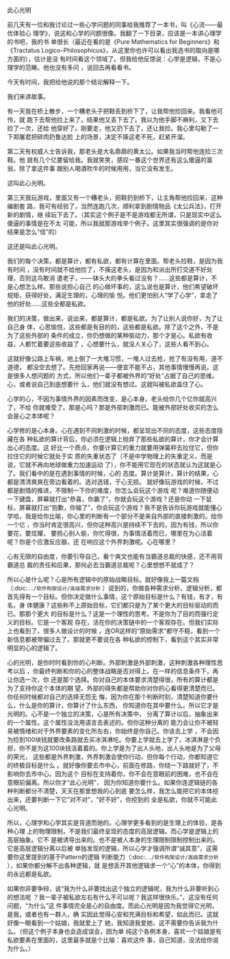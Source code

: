 此心光明

前几天有一位和我讨论过一些心学问题的同事给我推荐了一本书，叫《心流——最优体验心
理学》，说这和心学的问题很像。我翻了一下目录，应该是一本讲心理学的书吧，我的书
单很长（最近在看的是《Pure Mathematics for Beginners》和《Tractatus
Logico-Philosophicus》，从这里你也许可以看出我选书的取向是哪方面的），估计是没
有时间看这个领域了。但我给他反馈说：心学是逻辑，不是心理学的范畴。他也没有多问
，说回去再看看书。

今天有时间，我把给他说的那个结论解释一下。

我们来讲故事。

有一天我在桥上散步，一个糟老头子把鞋丢到桥下了，让我帮他捡回来。我看他可怜，就
跑下去帮他捡上来了。结果他又丢下去了。我以为他手脚不麻利，又下去捡了一次，还给
他穿好了。刚要走，他又扔下去了，还让我捡。我心里勾勒了一下郑屠君把碎肉扔鲁达脸
上的场景，决定不揍这老不死，赶紧开溜。

第二天有权威人士告诉我，那老头是大名鼎鼎的黄太公。如果我当时帮他连捡三次鞋。他
就有几个亿要留给我。我就笑笑，感叹一番这个世界还有这么傻逼的富翁，除了拿这件事
跟别人喝酒吹牛的时候用用，当它没有发生。

这叫此心光明。

第三天我玩游戏，里面又有一个糟老头，把鞋扔到桥下，让主角帮他捡回来，这种编剧套
路，我可有经验了，当然连跑几次，顺利拿到剧情物品《太公兵法》，打开新的剧情，继
续玩下去了。（其实这个例子是不是游戏都无所谓，只是现实中这么傻逼的事情是在不太
可能，所以我就那游戏举个例子。这里其实很强调的是你对结果是怎么“信”的）

这还是叫此心光明。

我们的每个决策，都是算计，都有私欲，都有计算在里面。帮老头捡鞋，是因为我有时间
，没有时间就不给他捡了，不揍这老头，是因为和派出所打交道不好处理，否则这鸟敢消
遣老子，——钵头大的拳头看过没有？……这些都是算计，不是心想怎么样。那些说担心自己
的心做坏事的，这么说也是算计，他们希望破坏规矩，获得好处，满足生理的，心理的愉
悦。他们更怕别人“学了心学”，拿走了他的好处……这些全都是私欲。

我们的决策，做出来，说出来，都是算计，都是私欲。为了让别人说你好，为了让自己身
体，心思愉悦，这些都是有目的的，这些都是私欲。除了这个之外，不是为了这些外部的
条件的成立，你仍想做的某种驱动力，那个才是心。私欲有收益，人都忙着要这些收益了
，心想要什么，就没人关心了，这些人看不到心。

这就好像公路上车祸，地上倒了一大堆习惯，一堆人过去抢，抢了有没有用，道不道德，
都没空去想了。先抢回家再说——便宜不能不占，其他事情慢慢再说。这是很多人想问题的
方式，所以他们一辈子都被外界的“好处”占据了自己的思维。心，或者说自己到底想要什
么，他们就没有想过。这就叫被私欲盖住了心。

心学的心，不因为事情外界的因素而改变，是心本身。老头给你几个亿你就高兴了，不给
你就难受了。那是心吗？那是外部刺激而已。能被外部好处收买的怎么会是心之本体呢？

心学修的是心本身。心在遇到不同刺激的时候，都呈现出不同的态度，这些态度隐藏在各
种私欲的算计背后，你必须在逻辑上抛弃了那些私欲的算计，你才会计算出心的态度。这
好比一个质点，你要计算它的重力就要用弹簧秤去拉住它，但你拉住它的时候它就处于实
质的失重状态了（不是中学物理上的失重定义，而是说，它就不再向地球做重力加速运动
了），你不能用它现在的状态就认为这就是心了。我们看中的是在遇到事情的时候，心的
态度。算计是算计，算计的结果，心都是清清爽爽在旁边看着的。选对选错，于心无损。
就好像玩游戏的时候，不过都是剧情的推进，不限制一下你的难度，你怎么会玩这个游戏
呢？难道你随便动一下键盘，屏幕就打出“恭喜，你赢了”，你就会玩这个游戏？还是你动
一下鼠标，屏幕就打出“抱歉，你输了”，你会玩这个游戏？我不是告诉你玩游戏就能懂心
学哈，我是给你比喻，你心里的判断有一个部分不是来自外部的直接刺激的。给你一个亿
，你当时肯定很高兴，但你这种高兴是持续不下去的，因为有钱，所以你要花，要炫耀，
要担心别人偷，你忙得很，为事情活着而已，哪里在为心活着呢？你是个应激反应器，还
在响应这个外界刺激呢。心在哪里？

心有无限的自由度，你要引导自己，看个爽文也能有当霸道总裁的快感，还不用背霸道总
裁的责任和后果，那何必去当霸道总裁呢？心里想想不就成了？

所以心是什么呢？心是所有逻辑中的原始战略目标。就好像我上一篇文档
（:doc:`../软件构架设计/高级需求分析` ）说到的，你做各种需求分析，逻辑分析，都
首先得有一个目标。但你决定做什么事情，这个原始目标是什么？有钱，有才，有名，身
体健康？这些称不上原始目标，它们都只是为了某个更大的目标驱动的而已。那那个更大
的目标是什么？这是一个理性的思考。不是你为了目的而强行定义的目标。它是一个客观
存在，活在你的决策链中的一个客观存在。但我们实际上也看到了，很多人做设计的时候
，连OR这样的“原始需求”都守不稳，看到一个新信息都被带偏过去了。那就更不要说在各
种私欲的控制下，看到这个其实非常明显的心的逻辑了。

心的光明，是你时时看到你的心判断。外部刺激是外部刺激，这种刺激各种理性思考以后
，你最终判断和你的心的整体战略是否对得上。在一样的信息条件下，再让你选一次，你
还是那个选择。你对自己的本体要求清楚得很，所有的算计都是为了支持你这个本体的期
望。外部的得失都是帮助你对你的心看得更清楚而已。你任何时候都对自己的选择无怨无
悔，因为你在那个判断时刻，清楚知道你要什么，什么是你的算计，你算计了什么东西，
你知道你在其中要什么。所以它才是光明的。心不是一个独立的决策，心是所有决策中，
分离了算计以后，抽象出来的一个属性。这个属性没法用语言去表述的。但你这种分离的
能力会让你不被轻易被情绪和对于外界要素的变化所左右，你始终是你自己。你该去上学
，不会因为捡到100块钱就要改条路就去买冰淇淋吃。你要上学就去上学了，冰淇淋是个负
担，你不是为这100块钱活着着的。你上学是为了出人头地，出人头地是为了父母的荣光，
这些都是外界刺激，外界刺激会使你行动，但你每个行动，你都知道它的终极目标是什么
。就好像你要去市中心，前面在修路，你绕一下路就好了，不影响你去市中心。因为这个
目标在支持着你，你不会在意眼前的困难，也不会在意眼前偏离。所以你才“此心光明”，
因为你知道你要什么。如果你连逻辑链的各种判断都分不清楚，天天在那里想我的心到底
要怎么样，我怎么能把它的本体挖出来，还要判断一下它“对不对”，“好不好”，你挖到的
全是私欲，你就不可能此心光明。

所以，心理学和心学其实是背道而驰的。心理学更多看到的是生理上的体验，是各种心理
上的物理限制，不是我们最终呈现的态度的高层逻辑。而心学是逻辑上的高层抽象。它不
是被诱导出来的。也不是被人本身的生理限制限制控制出来的。它是高层逻辑分离以后被
单独发现的逻辑，所以心学才强调所谓“诚其意”，这需要你这里提到的基于Pattern的逻辑
判断能力（:doc:`../软件构架设计/高级需求分析` ），如果你都分解不出各种逻辑，就
是想丢开其他逻辑求一个“心”的本体，你得到的永远都是私欲。

如果你非要争辩，说“我为什么非要找出这个独立的逻辑呢，我为什么非要听到心的想法呢
？我一辈子被私欲左右有什么不可以呢？我这样很快乐。”，这没有任何问题，“为什么”这
件事情完全是心的自由度。而此心光明是因为我觉得它光明，是我，或者也有一群人，确
实因此觉得心安和充满目标和希望，如此而已。这就好像一眼看到一个姑娘，我就爱上了
她，我知道我爱她，这不需要你告诉我为什么。（但这个例子本身也会造成误会，因为单
纯这个各例本身，喜欢一个姑娘是有私欲要素在里面的，这里最多就是个比喻：喜欢这件
事，自己知道，没法给你说为什么。）
